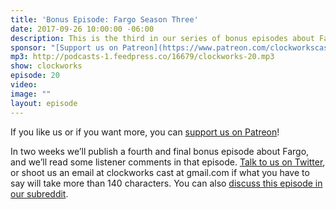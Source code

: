 ```yaml
---
title: 'Bonus Episode: Fargo Season Three'
date: 2017-09-26 10:00:00 -06:00
description: This is the third in our series of bonus episodes about Fargo! Paul and Jan talk about Fargo season three, paying special attention to bodies, coincidences, stories, and truth.
sponsor: "[Support us on Patreon](https://www.patreon.com/clockworkscast)"
mp3: http://podcasts-1.feedpress.co/16679/clockworks-20.mp3
show: clockworks
episode: 20
video:
image: ""
layout: episode
---
```


If you like us or if you want more, you can [support us on Patreon](https://www.patreon.com/clockworkscast)!

In two weeks we’ll publish a fourth and final bonus episode about Fargo, and we’ll read some listener comments in that episode. [Talk to us on Twitter](http://www.twitter.com/clockworkscast), or shoot us an email at clockworks cast at gmail.com if what you have to say will take more than 140 characters. You can also [discuss this episode in our subreddit](https://www.reddit.com/r/Goodstuff_fm/).
